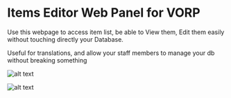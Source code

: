 # Items Editor Web Panel for VORP

Use this webpage to access item list, be able to View them, Edit them easily without touching directly your Database.

Useful for translations, and allow your staff members to manage your db without breaking something

![alt text](https://cdn.discordapp.com/attachments/439078769613864960/1217746174753112144/image.png?ex=66052580&is=65f2b080&hm=44bf7e095e07f4fb60a74b27b61bd16df118af241b41eae864e8cf5b6ea38d80&)

![alt text](https://cdn.discordapp.com/attachments/439078769613864960/1217746231628136529/image.png?ex=6605258e&is=65f2b08e&hm=163f9a9c8e4eac87e39f12e93bd6b66ba0f1d1bfacbca3da1c4faec81eea960e&)


